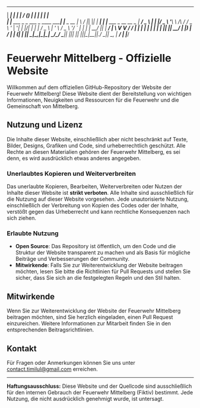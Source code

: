   ______                                _            __  __ _ _   _       _ _                    
 |  ____|                              | |          |  \/  (_) | | |     | | |                   
 | |__ ___ _   _  ___ _ ____      _____| |__  _ __  | \  / |_| |_| |_ ___| | |__   ___ _ __ __ _ 
 |  __/ _ \ | | |/ _ \ '__\ \ /\ / / _ \ '_ \| '__| | |\/| | | __| __/ _ \ | '_ \ / _ \ '__/ _` |
 | | |  __/ |_| |  __/ |   \ V  V /  __/ | | | |    | |  | | | |_| ||  __/ | |_) |  __/ | | (_| |
 |_|  \___|\__,_|\___|_|    \_/\_/ \___|_| |_|_|    |_|  |_|_|\__|\__\___|_|_.__/ \___|_|  \__, |
                                                                                            __/ |
                                                                                           |___/ 

# Feuerwehr Mittelberg - Offizielle Website

Willkommen auf dem offiziellen GitHub-Repository der Website der Feuerwehr Mittelberg! Diese Website dient der Bereitstellung von wichtigen Informationen, Neuigkeiten und Ressourcen für die Feuerwehr und die Gemeinschaft von Mittelberg.

## Nutzung und Lizenz

Die Inhalte dieser Website, einschließlich aber nicht beschränkt auf Texte, Bilder, Designs, Grafiken und Code, sind urheberrechtlich geschützt. Alle Rechte an diesen Materialien gehören der Feuerwehr Mittelberg, es sei denn, es wird ausdrücklich etwas anderes angegeben.

### Unerlaubtes Kopieren und Weiterverbreiten

Das unerlaubte Kopieren, Bearbeiten, Weiterverbreiten oder Nutzen der Inhalte dieser Website ist **strikt verboten**. Alle Inhalte sind ausschließlich für die Nutzung auf dieser Website vorgesehen. Jede unautorisierte Nutzung, einschließlich der Verbreitung von Kopien des Codes oder der Inhalte, verstößt gegen das Urheberrecht und kann rechtliche Konsequenzen nach sich ziehen.

### Erlaubte Nutzung

- **Open Source**: Das Repository ist öffentlich, um den Code und die Struktur der Website transparent zu machen und als Basis für mögliche Beiträge und Verbesserungen der Community.
- **Mitwirkende**: Falls Sie zur Weiterentwicklung der Website beitragen möchten, lesen Sie bitte die Richtlinien für Pull Requests und stellen Sie sicher, dass Sie sich an die festgelegten Regeln und den Stil halten.

## Mitwirkende

Wenn Sie zur Weiterentwicklung der Website der Feuerwehr Mittelberg beitragen möchten, sind Sie herzlich eingeladen, einen Pull Request einzureichen. Weitere Informationen zur Mitarbeit finden Sie in den entsprechenden Beitragsrichtlinien.

## Kontakt

Für Fragen oder Anmerkungen können Sie uns unter [contact.timilul@gmail.com](mailto:contact.timilul@gmail.com) erreichen.

---

**Haftungsausschluss:** Diese Website und der Quellcode sind ausschließlich für den internen Gebrauch der Feuerwehr Mittelberg (Fiktiv) bestimmt. Jede Nutzung, die nicht ausdrücklich genehmigt wurde, ist untersagt.
